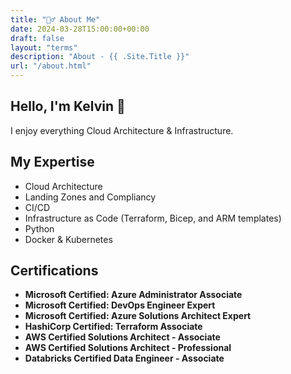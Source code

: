 ```yaml
---
title: "🙋‍♂️ About Me"
date: 2024-03-28T15:00:00+00:00
draft: false
layout: "terms"
description: "About - {{ .Site.Title }}"
url: "/about.html"
---
```


## Hello, I'm Kelvin 👋
I enjoy everything Cloud Architecture & Infrastructure.

## My Expertise
- Cloud Architecture
- Landing Zones and Compliancy  
- CI/CD
- Infrastructure as Code (Terraform, Bicep, and ARM templates)
- Python
- Docker & Kubernetes 


## Certifications
- **Microsoft Certified: Azure Administrator Associate** 
- **Microsoft Certified: DevOps Engineer Expert** 
- **Microsoft Certified: Azure Solutions Architect Expert** 
- **HashiCorp Certified: Terraform Associate** 
- **AWS Certified Solutions Architect - Associate** 
- **AWS Certified Solutions Architect - Professional**
- **Databricks Certified Data Engineer - Associate**
